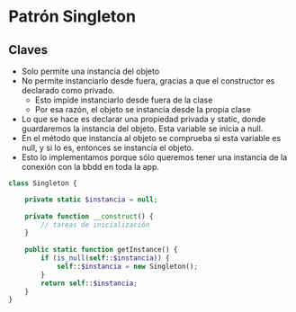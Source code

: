 # Patrón Singleton

## Claves

- Solo permite una instancia del objeto
- No permite instanciarlo desde fuera, gracias a que el constructor es declarado como privado.
    - Esto impide instanciarlo desde fuera de la clase
    - Por esa razón, el objeto se instancia desde la propia clase
- Lo que se hace es declarar una propiedad privada y static, donde guardaremos la instancia del objeto. Esta variable se inicia a null.
- En el método que instancia al objeto se comprueba si esta variable es null, y si lo es, entonces se instancia el objeto.
- Esto lo implementamos porque sólo queremos tener una instancia de la conexión con la bbdd en toda la app.

```php
class Singleton {

    private static $instancia = null;
    
    private function __construct() {
        // tareas de inicialización
    }
    
    public static function getInstance() {
        if (is_null(self::$instancia)) {
            self::$instancia = new Singleton();
        }
        return self::$instancia;
    }
}
```